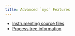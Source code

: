 ```yaml
---
title: Advanced `nyc` Features
---
```


- [Instrumenting source files](./instrument/)
- [Process tree information](./process-tree/)
